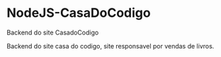 # NodeJS-CasaDoCodigo
Backend do site CasadoCodigo

Backend do site casa do codigo, site responsavel por vendas de livros. 
